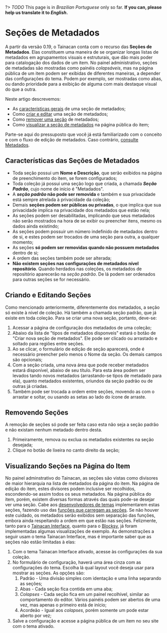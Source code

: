?> _TODO_ This page is in _Brazilian Portuguese_ only so far. **If you can, please help us translate it to _English_.**

# Seções de Metadados

A partir da versão 0.19, o Tainacan conta com o recurso das **Seções de Metadados**. Elas constituem uma maneira de se organizar longas listas de metadados em agrupamentos visuais e estruturais, que dão mais poder para catalogação dos dados de um item. No painel administrativo, seções de metadadas são mostradas como painéis _colapsáveis_, mas na página pública de um item podem ser exibidas de diferentes maneiras, a depender das configurações do tema. Podem por exemplo, ser mostradas como abas, ou dando prioridade para a exibição de alguma com mais destaque visual do que a outra.

Neste artigo descrevemos:

- As [características gerais](#características-das-seções-de-metadados) de uma seção de metadados;
- Como [criar e editar](#criando-e-editando-seções) uma seção de metadados;
- Como [remover uma seção](#removendo-seções) de metadados;
- Como [visualizar a seção de metadados](#visualizando-seções-na-página-do-item) na página pública do item;

Parte-se aqui do pressuposto que você já está familiarizado com o conceito e com o fluxo de edição de metadados. Caso contrário, [consulte Metadados](/pt-br/metadata.md).

## Características das Seções de Metadados

- Toda seção possui um **Nome e Descrição**, que serão exibidos na página de preenchimento do item, se forem configurados;
- Toda coleção já possui uma seção logo que criada, a chamada **_Seção Padrão_**, cujo nome de início é "Metadados".
- A **_seção padrão_ não pode ser removida** e também e sua privacidade está sempre atrelada à privacidade da coleção;
- Demais **seções podem ser públicas ou privadas**, o que implica que sua privacidade implica na privacidade dos metadados que estão nela;
- As seções podem ser desabilitadas, implicando que seus metadados não serão mostrados na hora de se exibir ou preencher itens, mesmo os dados ainda existindo;
- As seções podem possuir um número indefinido de metadados dentro de si, e estes podem ser trocados de uma seção para outra, a qualquer momento;
- As seções **só podem ser removidas quando não possuem metadados** dentro de si;
- A ordem das seções também pode ser alterada;
- **Não existem seções nas configurações de metadados nível repositório**. Quando herdados nas coleções, os metadados de repositório aparecerão na _seção padrão_. De lá podem ser ordenados para outras seções se for necessário.

## Criando e Editando Seções

Como mencionado anteriormente, diferentemente dos metadados, a seção só existe à nível de coleção. Há também a chamada seção padrão, que já existe em toda coleção. Para se criar uma nova seção, portanto, deve-se:

1. Acessar a página de configuração dos metadados de uma coleção;
2. Abaixo da lista de "tipos de metadados disponveis" estará o botão de "Criar nova seção de metadados". Ele pode ser clicado ou arrastado e soltado para regiões entre seções.
3. Ao se clicar, o formulário de edição de seção aparecerá, onde é necessário preencher pelo menos o Nome da seção. Os demais campos são opcionais;
4. Com a seção criada, uma nova área que pode receber metadados estará disponível, abaixo de seu título. Para esta área podem ser levados tando novos metadados (arrastando-se tipos de metadado para ela), quanto metadados existentes, oriundos da seção padrão ou de outras já criadas.
5. Também pode ser trocada a ordem entre seções, movendo as com o arrastar e soltar, ou usando as setas ao lado do ícone de arraste.

## Removendo Seções

A remoção de seções só pode ser feita caso esta não seja a seção padrão e não existam nenhum metadado dentro desta.

1. Primeiramente, remova ou exclua os metadados existentes na seção desejada;
2. Clique no botão de lixeira no canto direito da seção;

## Visualizando Seções na Página do Item

No painel adminstrativo do Tainacan, as seções são vistas como divisores de maior hierarquia na lista de metadados da página do item. Na página de edição do item, estes divisores podem inclusive ser recolhidos, escondendo-se assim todos os seus metadados. Na página pública do item, porém, existem diversas formas através das quais pode-se desejar ver uma seção. Cabe aos [desenvolvedores de temas](/dev/creating-compatible-themes) implementarem estas seções, fazendo uso das [funções que carregam as seções](https://github.com/tainacan/tainacan/blob/develop/src/classes/theme-helper/template-tags.php ":ignore"). Se não houver este cuidado, os metadados serão exibidos sem separação das funções, embora ainda respeitando a ordem em que estão nas seções. Felizmente, tanto para o [Tainacan Interface](/pt-br/theme.md#tainacan-interface), quanto para o [Blocksy](/pt-br/theme.md#tainacan-interface), já foram implementadas algumas visualizações de exemplo. As demonstrações a seguir usam o tema Tainacan Interface, mas é importante saber que as seções não estão limitadas à elas:

1. Com o tema Tainacan Interface ativado, acesse às configurações da sua coleção.
2. No formulário de configuração, haverá uma área cinza com as configurações do tema. Escolha lá qual layout você deseja usar para mostrar as seções. As opções são:
   1. Padrão - Uma divisão simples com identação e uma linha separando as seções;
   2. Abas - Cada seção fica contida em uma aba;
   3. _Colapses_ - Cada seção fica em um painel recolhível, similar ao comportamento do editor. Vários painéis podem ser abertos de uma vez, mas apenas o primeiro está de início;
   4. Acordeão - Igual aos _colapses_, porém somente um pode estar aberto por vez;
3. Salve a configuração e acesse a página pública de um item no seu site com o tema ativado.
